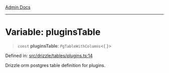 [Admin Docs](/)

***

# Variable: pluginsTable

> `const` **pluginsTable**: `PgTableWithColumns`\<\{ \}\>

Defined in: [src/drizzle/tables/plugins.ts:14](https://github.com/Sourya07/talawa-api/blob/cfbd515d04ffba748b09232a33807f1845dd1878/src/drizzle/tables/plugins.ts#L14)

Drizzle orm postgres table definition for plugins.
